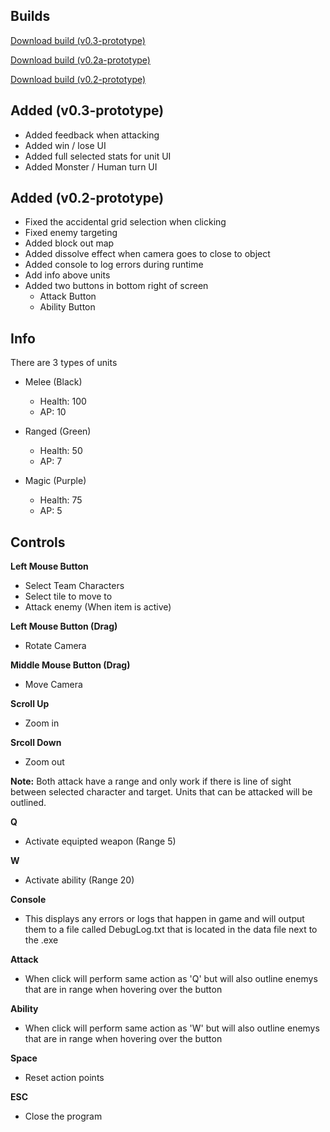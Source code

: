 <h2>Builds</h2>

[Download build (v0.3-prototype)](https://github.com/Mimy09/HuntsMan/releases/tag/v0.3-prototype "HuntsMan")

[Download build (v0.2a-prototype)](https://github.com/Mimy09/HuntsMan/releases/tag/v0.2a-prototype "HuntsMan")

[Download build (v0.2-prototype)](https://github.com/Mimy09/HuntsMan/releases/tag/v0.2-prototype "HuntsMan")

<h2>Added (v0.3-prototype)</h2>

* Added feedback when attacking
* Added win / lose UI
* Added full selected stats for unit UI
* Added Monster / Human turn UI

<h2>Added (v0.2-prototype)</h2>

* Fixed the accidental grid selection when clicking
* Fixed enemy targeting 
* Added block out map
* Added dissolve effect when camera goes to close to object
* Added console to log errors during runtime
* Add info above units
* Added two buttons in bottom right of screen
  * Attack Button
  * Ability Button


<h2>Info</h2>
There are 3 types of units

* Melee (Black)
  * Health: 100
  * AP: 10
  
* Ranged (Green)
  * Health: 50
  * AP: 7
  
* Magic (Purple)
  * Health: 75
  * AP: 5

<h2>Controls</h2>

<b>Left Mouse Button</b>
* Select Team Characters
* Select tile to move to
* Attack enemy (When item is active)

<b>Left Mouse Button (Drag)</b>
* Rotate Camera

<b>Middle Mouse Button (Drag)</b>
* Move Camera

<b>Scroll Up</b>
* Zoom in

<b>Srcoll Down</b>
* Zoom out

<b>Note:</b> Both attack have a range and only work if there is line of
sight between selected character and target. Units that can be attacked
will be outlined.

<b>Q</b>
* Activate equipted weapon (Range 5)

<b>W</b>
* Activate ability (Range 20)

<b>Console</b>
* This displays any errors or logs that happen in game and will output them to a file called DebugLog.txt that is located in the data file next to the .exe

<b>Attack</b>
* When click will perform same action as 'Q' but will also outline enemys that are in range when hovering over the button

<b>Ability</b>
* When click will perform same action as 'W' but will also outline enemys that are in range when hovering over the button


<b>Space</b>
* Reset action points

<b>ESC</b>
* Close the program





